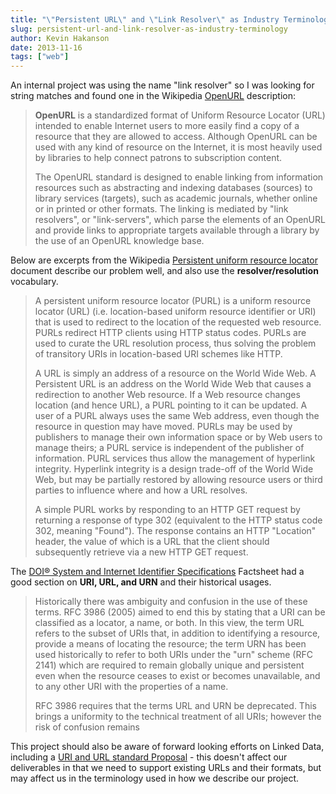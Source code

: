 ```yaml
---
title: "\"Persistent URL\" and \"Link Resolver\" as Industry Terminology"
slug: persistent-url-and-link-resolver-as-industry-terminology
author: Kevin Hakanson
date: 2013-11-16
tags: ["web"]
---
```

An internal project was using the name "link resolver" so I was looking for string matches and found one in the Wikipedia [OpenURL](http://en.wikipedia.org/wiki/Openurl) description:

> **OpenURL** is a standardized format of Uniform Resource Locator (URL) intended to enable Internet users to more easily find a copy of a resource that they are allowed to access. Although OpenURL can be used with any kind of resource on the Internet, it is most heavily used by libraries to help connect patrons to subscription content.
>
> The OpenURL standard is designed to enable linking from information resources such as abstracting and indexing databases (sources) to library services (targets), such as academic journals, whether online or in printed or other formats. The linking is mediated by "link resolvers", or "link-servers", which parse the elements of an OpenURL and provide links to appropriate targets available through a library by the use of an OpenURL knowledge base.

Below are excerpts from the Wikipedia [Persistent uniform resource locator](http://en.wikipedia.org/wiki/PURL) document describe our problem well, and also use the **resolver/resolution** vocabulary.

> A persistent uniform resource locator (PURL) is a uniform resource locator (URL) (i.e. location-based uniform resource identifier or URI) that is used to redirect to the location of the requested web resource. PURLs redirect HTTP clients using HTTP status codes. PURLs are used to curate the URL resolution process, thus solving the problem of transitory URIs in location-based URI schemes like HTTP.
>
> A URL is simply an address of a resource on the World Wide Web. A Persistent URL is an address on the World Wide Web that causes a redirection to another Web resource. If a Web resource changes location (and hence URL), a PURL pointing to it can be updated. A user of a PURL always uses the same Web address, even though the resource in question may have moved. PURLs may be used by publishers to manage their own information space or by Web users to manage theirs; a PURL service is independent of the publisher of information. PURL services thus allow the management of hyperlink integrity. Hyperlink integrity is a design trade-off of the World Wide Web, but may be partially restored by allowing resource users or third parties to influence where and how a URL resolves.
>
> A simple PURL works by responding to an HTTP GET request by returning a response of type 302 (equivalent to the HTTP status code 302, meaning "Found"). The response contains an HTTP "Location" header, the value of which is a URL that the client should subsequently retrieve via a new HTTP GET request.

The [DOI® System and Internet Identifier Specifications](http://www.doi.org/factsheets/DOIIdentifierSpecs.html) Factsheet had a good section on **URI, URL, and URN** and their historical usages.

> Historically there was ambiguity and confusion in the use of these terms. RFC 3986 (2005) aimed to end this by stating that a URI can be classified as a locator, a name, or both. In this view, the term URL refers to the subset of URIs that, in addition to identifying a resource, provide a means of locating the resource; the term URN has been used historically to refer to both URIs under the "urn" scheme (RFC 2141) which are required to remain globally unique and persistent even when the resource ceases to exist or becomes unavailable, and to any other URI with the properties of a name.
>
> RFC 3986 requires that the terms URL and URN be deprecated. This brings a uniformity to the technical treatment of all URIs; however the risk of confusion remains

This project should also be aware of forward looking efforts on Linked Data, including a [URI and URL standard Proposal](https://thehub.thomsonreuters.com/docs/DOC-594460) - this doesn't affect our deliverables in that we need to support existing URLs and their formats, but may affect us in the terminology used in how we describe our project.
